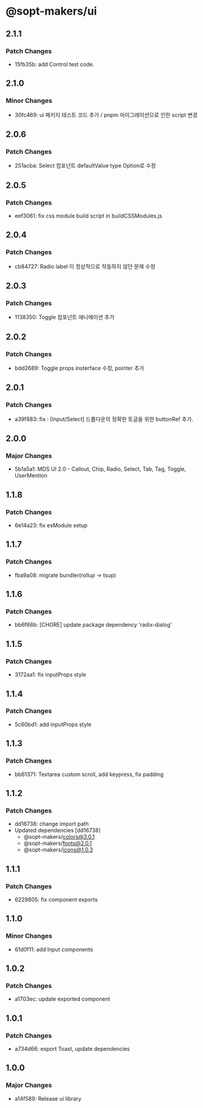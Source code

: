 # @sopt-makers/ui

## 2.1.1

### Patch Changes

- 15fb35b: add Control test code.

## 2.1.0

### Minor Changes

- 30fc469: ui 패키지 테스트 코드 추가 / pnpm 마이그레이션으로 인한 script 변경

## 2.0.6

### Patch Changes

- 251acba: Select 컴포넌트 defaultValue type Option<T>로 수정

## 2.0.5

### Patch Changes

- eef3061: fix css module build script in buildCSSModules.js

## 2.0.4

### Patch Changes

- cb84727: Radio label 이 정상적으로 작동하지 않던 문제 수정

## 2.0.3

### Patch Changes

- 1138350: Toggle 컴포넌트 애니메이션 추가

## 2.0.2

### Patch Changes

- bdd2689: Toggle props insterface 수정, pointer 추가

## 2.0.1

### Patch Changes

- a39f883: fix : [Input/Select] 드롭다운의 정확한 토글을 위한 buttonRef 추가.

## 2.0.0

### Major Changes

- 5b1a5a1: MDS UI 2.0 - Callout, Chip, Radio, Select, Tab, Tag, Toggle, UserMention

## 1.1.8

### Patch Changes

- 6e14a23: fix esModule setup

## 1.1.7

### Patch Changes

- fba9a08: migrate bundler(rollup -> tsup)

## 1.1.6

### Patch Changes

- bb6f66b: [CHORE] update package dependency 'radix-dialog'

## 1.1.5

### Patch Changes

- 3172aa1: fix inputProps style

## 1.1.4

### Patch Changes

- 5c60bd1: add inputProps style

## 1.1.3

### Patch Changes

- bb61371: Textarea custom scroll, add keypress, fix padding

## 1.1.2

### Patch Changes

- dd16738: change import path
- Updated dependencies [dd16738]
  - @sopt-makers/colors@3.0.1
  - @sopt-makers/fonts@2.0.1
  - @sopt-makers/icons@1.0.3

## 1.1.1

### Patch Changes

- 6229805: fix component exports

## 1.1.0

### Minor Changes

- 61d0f11: add Input components

## 1.0.2

### Patch Changes

- a1703ec: update exported component

## 1.0.1

### Patch Changes

- a734d66: export Toast, update dependencies

## 1.0.0

### Major Changes

- a14f589: Release ui library
